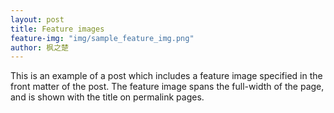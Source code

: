 ```yaml
---
layout: post
title: Feature images
feature-img: "img/sample_feature_img.png"
author: 枫之楚
---
```

This is an example of a post which includes a feature image specified in the front matter of the post. The feature image spans the full-width of the page, and is shown with the title on permalink pages.
